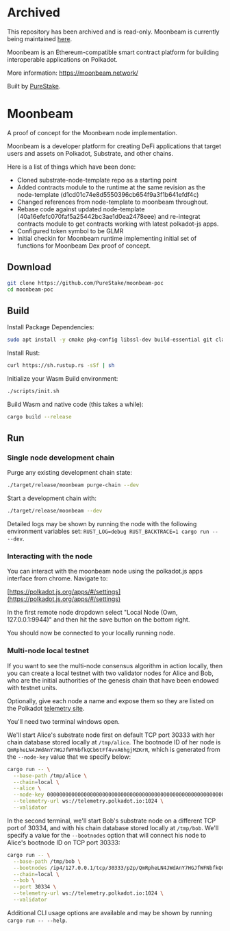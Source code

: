 # Archived

This repository has been archived and is read-only. Moonbeam is currently being maintained [here](https://github.com/PureStake/moonbeam).

Moonbeam is an Ethereum-compatible smart contract platform for building interoperable applications on Polkadot.

More information: https://moonbeam.network/

Built by [PureStake](https://purestake.com).

# Moonbeam

A proof of concept for the Moonbeam node implementation. 

Moonbeam is a developer platform for creating DeFi applications that target users and assets on Polkadot, Substrate, and other chains.

Here is a list of things which have been done:
* Cloned substrate-node-template repo as a starting point
* Added contracts module to the runtime at the same revision as the node-template (d1cd01c74e8d5550396cb654f9a3f1b641efdf4c)
* Changed references from node-template to moonbeam throughout.
* Rebase code against updated node-template (40a16efefc070faf5a25442bc3ae1d0ea2478eee) and re-integrat contracts module to get contracts working with latest polkadot-js apps.
* Configured token symbol to be GLMR
* Initial checkin for Moonbeam runtime implementing initial set of functions for Moonbeam Dex proof of concept.

## Download
```bash
git clone https://github.com/PureStake/moonbeam-poc
cd moonbeam-poc
```

## Build
Install Package Dependencies:
```bash
sudo apt install -y cmake pkg-config libssl-dev build-essential git clang libclang-dev
```
Install Rust:

```bash
curl https://sh.rustup.rs -sSf | sh
```

Initialize your Wasm Build environment:

```bash
./scripts/init.sh
```

Build Wasm and native code (this takes a while):

```bash
cargo build --release
```

## Run

### Single node development chain

Purge any existing development chain state:

```bash
./target/release/moonbeam purge-chain --dev
```

Start a development chain with:

```bash
./target/release/moonbeam --dev
```

Detailed logs may be shown by running the node with the following environment variables set: `RUST_LOG=debug RUST_BACKTRACE=1 cargo run -- --dev`.

### Interacting with the node

You can interact with the moonbeam node using the polkadot.js apps interface from chrome.  Navigate to:

[https://polkadot.js.org/apps/#/settings](https://polkadot.js.org/apps/#/settings)

In the first remote node dropdown select "Local Node (Own, 127.0.0.1:9944)" and then hit the save button on the bottom right.

You should now be connected to your locally running node.

### Multi-node local testnet

If you want to see the multi-node consensus algorithm in action locally, then you can create a local testnet with two validator nodes for Alice and Bob, who are the initial authorities of the genesis chain that have been endowed with testnet units.

Optionally, give each node a name and expose them so they are listed on the Polkadot [telemetry site](https://telemetry.polkadot.io/#/Local%20Testnet).

You'll need two terminal windows open.

We'll start Alice's substrate node first on default TCP port 30333 with her chain database stored locally at `/tmp/alice`. The bootnode ID of her node is `QmRpheLN4JWdAnY7HGJfWFNbfkQCb6tFf4vvA6hgjMZKrR`, which is generated from the `--node-key` value that we specify below:

```bash
cargo run -- \
  --base-path /tmp/alice \
  --chain=local \
  --alice \
  --node-key 0000000000000000000000000000000000000000000000000000000000000001 \
  --telemetry-url ws://telemetry.polkadot.io:1024 \
  --validator
```

In the second terminal, we'll start Bob's substrate node on a different TCP port of 30334, and with his chain database stored locally at `/tmp/bob`. We'll specify a value for the `--bootnodes` option that will connect his node to Alice's bootnode ID on TCP port 30333:

```bash
cargo run -- \
  --base-path /tmp/bob \
  --bootnodes /ip4/127.0.0.1/tcp/30333/p2p/QmRpheLN4JWdAnY7HGJfWFNbfkQCb6tFf4vvA6hgjMZKrR \
  --chain=local \
  --bob \
  --port 30334 \
  --telemetry-url ws://telemetry.polkadot.io:1024 \
  --validator
```

Additional CLI usage options are available and may be shown by running `cargo run -- --help`.

